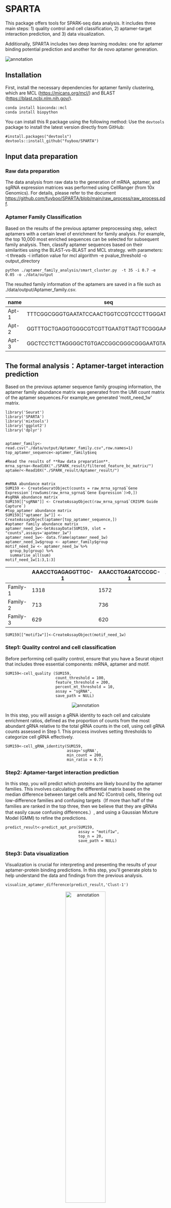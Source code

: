 # SPARTA
This package offers tools for SPARK-seq data analysis. It includes three main steps: 1) quality control and cell classification, 2) aptamer-target interaction prediction, and 3) data visualization.

Additionally, SPARTA includes two deep learning modules: one for aptamer binding potential prediction and another for de novo aptamer generation.
 




![](picture/model_diagram%20.png "annotation")




## Installation
First, install the necessary dependencies for aptamer family clustering, which are MCL (https://micans.org/mcl/) and BLAST (https://blast.ncbi.nlm.nih.gov/).

```
conda install bioconda::mcl
conda install biopython
```

You can install this R package using the following method:
Use the `devtools` package to install the latest version directly from GitHub:

```
#install.packages("devtools")
devtools::install_github("fuyboo/SPARTA")
```

## Input data preparation


### Raw data preparation
The data analysis from raw data to the generation of mRNA, aptamer, and sgRNA expression matrices was performed using CellRanger (from 10x Genomics). For details, please refer to the document https://github.com/fuyboo/SPARTA/blob/main/raw_process/raw_process.pdf.

### Aptamer Family Classification
Based on the results of the previous aptamer preprocessing step, select aptamers with a certain level of enrichment for family analysis. For example, the top 10,000 most enriched sequences can be selected for subsequent family analysis.
Then, classify aptamer sequences based on their similarities using the BLAST-vs-BLAST and MCL strategy.
with parameters: -t threads -i inflation value for mcl algorithm  -e pvalue_threshold -o output_directory

```
python ./aptamer_family_analysis/smart_cluster.py  -t 35 -i 0.7 -e 0.05 -o ./data/output

```
The resulted family information of the aptamers are saved in a file such as ./data/output/Aptamer_family.csv.



| name  | seq | group | 
| ------------- | ------------- | ------------- |
| Apt-1  | TTTCGGCGGGTGAATATCCAACTGGTCCGTCCCTTGGGATCTTTGT  | Family-1  |
| Apt-2  | GGTTTGCTGAGGTGGGCGTCGTTGAATGTTAGTTCGGGAATACTTG  | Family-2  |
| Apt-3  | GGCTCCTCTTAGGGGCTGTGACCGGCGGGCGGGAATGTAGCAGGAT  | Family-3  |




## The formal analysis：Aptamer-target interaction prediction 
Based on the previous aptamer sequence family grouping information, the aptamer family abundance matrix was generated from the UMI count matrix of the aptamer sequences.For example,we generated 'motit_need_1w' matrix.

```
library('Seurat')
library('SPARTA')
library('mixtools')
library('ggplot2')
library('dplyr')


aptamer_family<-read.csv("./data/output/Aptamer_family.csv",row.names=1)
top_aptamer_sequence<-aptamer_family$seq

#Read the results of **Raw data preparation**.
mrna_sgrna<-Read10X("./SPARK_result/filtered_feature_bc_matrix/")
aptamer<-Read10X("./SPARK_result/Aptamer_result/")


#mRNA abundance matrix
SUM159 <- CreateSeuratObject(counts = raw_mrna_sgrna$`Gene Expression`[rowSums(raw_mrna_sgrna$`Gene Expression`)>0,])
#sgRNA abundance matrix
SUM159[["sgRNA"]] <- CreateAssayObject(raw_mrna_sgrna$`CRISPR Guide Capture`)
#top_aptamer abundance matrix
SUM159[["aptamer_1w"]] <- CreateAssayObject(aptamer[top_aptamer_sequence,])
#aptamer family abundance matrix
aptamer_need_1w<-GetAssayData(SUM159, slot = "counts",assays='apatmer_1w")
aptamer_need_1w<- data.frame(aptamer_need_1w)
aptamer_need_1w$group <- aptamer_family$group
motif_need_1w <- aptamer_need_1w %>%
  group_by(group) %>%
  summarise_all(sum)
motif_need_1w[1:3,1:3]

```
|               |AAACCTGAGAGGTTGC-1 |AAACCTGAGATCCCGC-1 |AAACCTGAGATGTAAC-1 |
| ------------- | ------------- | ------------- | ------------- |
|Family-1            |1318               |1572               |3172               |
|Family-2            |713                |736                |260                |
|Family-3            |629                |620                |264                |
```
SUM159[["motif1w"]]<-CreateAssayObject(motif_need_1w)
```

### Step1: Quality control and cell classification
  Before performing cell quality control, ensure that you have a Seurat object that includes three essential components: mRNA, aptamer and motif.

```
SUM159<-cell_quality (SUM159,
                      count_threshold = 100,
                      feature_threshold = 200,
                      percent_mt_threshold = 10,
                      assay = "sgRNA",
                      save_path = NULL)
```
<div align="center">
  <img src="picture/sgrna_qc.png" alt="annotation" style="display: inline-block;"/>
</div>


  In this step, you will assign a gRNA identity to each cell and calculate enrichment ratios, defined as the proportion of counts from the most abundant gRNA relative to the total gRNA counts in the cell, using cell gRNA counts assessed in Step 1. This process involves setting thresholds to categorize cell gRNA effectively.
```
SUM159<-cell_gRNA_identity(SUM159,
                           assay='sgRNA',
                           min_count = 200,
                           min_ratio = 0.7)
```

### Step2: Aptamer-target interaction prediction
  In this step, you will predict which proteins are likely bound by the aptamer families. This involves calculating the differential matrix based on the median difference between target cells and NC (Control) cells, filtering out low-difference families and confusing targets（If more than half of the families are ranked in the top three, then we believe that they are gRNAs that easily cause confusing differences.）, and using a Gaussian Mixture Model (GMM) to refine the predictions.

```
predict_result<-predict_apt_pro(SUM159,
                                assay = "motif1w",
                                top_n = 20,
                                save_path = NULL)
```

### Step3: Data visualization
  Visualization is crucial for interpreting and presenting the results of your aptamer-protein binding predictions. In this step, you'll generate plots to help understand the data and findings from the previous analysis.

```
visualize_aptamer_difference(predict_result,'Clust-1')

```
<div align="center">
  <img src="picture/PTK7_Clust-1.png" alt="annotation" style="width: 50%; height: auto;"/>
</div>



## deep learning modules
### Aptamers binding potential prediction
   Through the previous classification of the aptamer family, aptamer sequences binding to the PTK7 protein were identified. Based on these sequences, we trained the FCNARRB model（[https://github.com/turningpoint1988/fcnarbb](https://github.com/turningpoint1988/fcnarbb)）, enabling accurate prediction of whether unknown sequences can bind to the PTK7 protein.

```

python ./aptamer_family_analysis/fcna_trainer.py -train_data ./data/input/ptk7_2cls_new.csv -external_data ./data/input/external_data.csv -output_path ./data/output/aptamer_prediction

```

### De novo aptamer generation
Based on the results of Aptamer Family Classification, aptamer sequences binding and non-binding to PTK7 protein were used to train the RaptGen model ([https://github.com/hmdlab/raptgen](https://github.com/hmdlab/raptgen)) to generate new sequences with potential PTK7 protein binding affinity.

```

python ./aptamer_family_analysis/raptgen_aptamer.py -ptk7_sample_path ./data/input/clust1_ptk7.csv -negatibe_sample_path ./data/input/other_sequences.csv 

```


